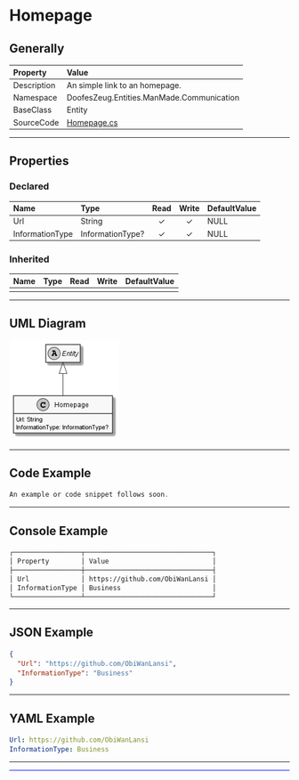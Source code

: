 ﻿# Homepage

## Generally

|Property|Value|
|:-|:-|
|Description|An simple link to an homepage.|
|Namespace|DoofesZeug.Entities.ManMade.Communication|
|BaseClass|Entity|
|SourceCode|[Homepage.cs](../../../../DoofesZeug.Library/Src/Entities/ManMade/Communication/Homepage.cs)|

---

## Properties

### Declared

|Name|Type|Read|Write|DefaultValue|
|:---|:---|:--:|:---:|:-----------|
|Url|String|&#x2713;|&#x2713;|NULL|
|InformationType|InformationType?|&#x2713;|&#x2713;|NULL|

### Inherited

|Name|Type|Read|Write|DefaultValue|
|:---|:---|:--:|:---:|:-----------|
|    |    |    |     |            |

---

## UML Diagram

![Homepage.png](./Homepage.png "Homepage")

---

## Code Example

```cs
An example or code snippet follows soon.
```

---

## Console Example

```console
┌─────────────────┬────────────────────────────────┐
│ Property        │ Value                          │
├─────────────────┼────────────────────────────────┤
│ Url             │ https://github.com/ObiWanLansi │
│ InformationType │ Business                       │
└─────────────────┴────────────────────────────────┘
```

---

## JSON Example

```json
{
  "Url": "https://github.com/ObiWanLansi",
  "InformationType": "Business"
}
```

---

## YAML Example

```yaml
Url: https://github.com/ObiWanLansi
InformationType: Business
```

---

<hr style="background: blue;" />
